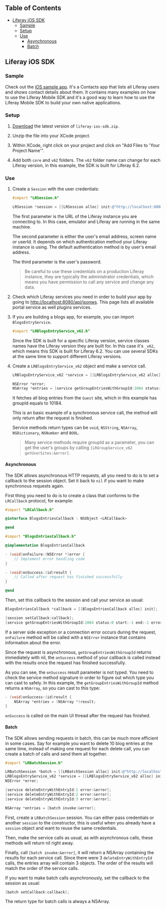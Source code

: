 ## Table of Contents

* [Liferay iOS SDK](#liferay-ios-sdk)
	* [Sample](#sample)
	* [Setup](#setup)
	* [Use](#use)
		* [Asynchronous](#asynchronous)
		* [Batch](#batch)

## Liferay iOS SDK

### Sample

Check out the [iOS sample
app](https://github.com/brunofarache/liferay-mobile-sdk-sample-ios). It's a
Contacts app that lists all Liferay users and shows contact details about them.
It contains many examples on how to use the Liferay Mobile SDK and it's a good
way to learn how to use the Liferay Mobile SDK to build your own native
applications.

### Setup

1. [Download](https://github.com/liferay/liferay-mobile-sdk/releases/) the
latest version of `liferay-ios-sdk.zip`.

2. Unzip the file into your XCode project. 

3. Within XCode, right click on your project and click on "Add Files to 'Your
Project Name'".

4. Add both `core` and `v62` folders. The `v62` folder name can change for each
Liferay version, in this example, the SDK is built for Liferay 6.2.

### Use

1.  Create a `Session` with the user credentials:

	```objective-c
	#import "LRSession.h"
	
	LRSession *session = [[LRSession alloc] init:@"http://localhost:8080" username:@"test@liferay.com" password:@"test"];
	```

	The first parameter is the URL of the Liferay instance you are connecting
	to. In this case, emulator and Liferay are running in the same machine.

	The second parameter is either the user's email address, screen name or
	userId. It depends on which authentication method your Liferay instance is
	using. The default authentication method is by user's email address.

	The third parameter is the user's password.

	> Be careful to use these credentials on a production Liferay instance, they
	are typically the administrator credentials, which means you have permission
	to call any service and change any data.


2.  Check which Liferay services you need in order to build your app by going to
[http://localhost:8080/api/jsonws](http://localhost:8080/api/jsonws). This page
lists all available portal service as well plugins services.

3.  If you are building a blogs app, for example, you can import
`BlogsEntryService`.

	```objective-c
	#import "LRBlogsEntryService_v62.h"
	```

	Since the SDK is built for a specific Liferay version, service classes names
	have the Liferay version they are built for. In this case it's `_v62`, which
	means this SDK is built for Liferay 6.2. You can use several SDKs at the
	same time to support different Liferay versions.

4. Create a `LRBlogsEntryService_v62` object and make a service call.

	```objective-c
	LRBlogsEntryService_v62 *service = [[LRBlogsEntryService_v62 alloc] init:session];

	NSError *error;
	NSArray *entries = [service getGroupEntriesWithGroupId:1084 status:0 start:-1 end:-1 error:&error];
	```
	
	It fetches all blog entries from the `Guest` site, which in this example has
	groupId equals to 10184.
	
	This is an basic example of a synchronous service call, the method will only
	return after the request is finished.
	
	Service methods return types can be `void`, `NSString`, `NSArray`,
	`NSDictionary`, `NSNumber` and `BOOL`.

	> Many service methods require groupId as a parameter, you can get the
	user's groups by calling `[LRGroupService_v62 getUserSites:&error]`.

#### Asynchronous
	
The SDK allows asynchronous HTTP requests, all you need to do is to set a
callback to the session object. Set it back to `nil` if you want to make
synchronous requests again.
	
First thing you need to do is to create a class that conforms to the
`LRCallback` protocol, for example:
	
```objective-c
#import "LRCallback.h"

@interface BlogsEntriesCallback : NSObject <LRCallback>

@end
```

```objective-c
#import "BlogsEntriesCallback.h"

@implementation BlogsEntriesCallback

- (void)onFailure:(NSError *)error {
	// Implement error handling code
}

- (void)onSuccess:(id)result {
	// Called after request has finished successfully
}

@end
```

Then, set this callback to the session and call your service as usual:

```objective-c
BlogsEntriesCallback *callback = [[BlogsEntriesCallback alloc] init];

[session setCallback:callback];
[service getGroupEntriesWithGroupId:1084 status:0 start:-1 end:-1 error:&error];
```
	
If a server side exception or a connection error occurs during the request,
`onFailure` method will be called with a `NSError` instance that contains
information about the error.
	
Since the request is asynchronous, `getGroupEntriesWithGroupId` returns
immediately with nil, the `onSuccess` method of your callback is called instead
with the results once the request has finished successfully.

As you can see, the `onSuccess` result parameter is not typed. You need to check
the service method signature in order to figure out which type you can cast to
safely. In this example, the `getGroupEntriesWithGroupId` method returns a
`NSArray`, so you can cast to this type:

```objective-c
- (void)onSuccess:(id)result {
	NSArray *entries = (NSArray *)result;
}
```

`onSuccess` is called on the main UI thread after the request has finished.

#### Batch

The SDK allows sending requests in batch, this can be much more efficient in
some cases. Say for example you want to delete 10 blog entries at the same time,
instead of making one request for each delete call, you can create a batch of
calls and send them all together.

```objective-c
#import "LRBatchSession.h"

LRBatchSession *batch = [[LRBatchSession alloc] init:@"http://localhost:8080" username:@"test@liferay.com" password:@"test"];
LRBlogsEntryService_v62 *service = [[LRBlogsEntryService_v62 alloc] init:batch];
NSError *error;

[service deleteEntryWithEntryId:1 error:&error];
[service deleteEntryWithEntryId:2 error:&error];
[service deleteEntryWithEntryId:3 error:&error];

NSArray *entries = [batch invoke:&error];
```

First, create a `LRBatchSession` session. You can either pass credentials or
another `session` to the constructor, this is useful when you already have a
`session` object and want to reuse the same credentials.

Then, make the service calls as usual, as with asynchronous calls, these methods
will return nil right away.

Finally, call `[batch invoke:&error]`, it will return a NSArray containing the
results for each service call. Since there were 3 `deleteEntryWithEntryId`
calls, the entries array will contain 3 objects. The order of the results will
match the order of the service calls.

If you want to make batch calls asynchronously, set the callback to the session
as usual:

```objective-c
[batch setCallback:callback];
```

The return type for batch calls is always a NSArray.
